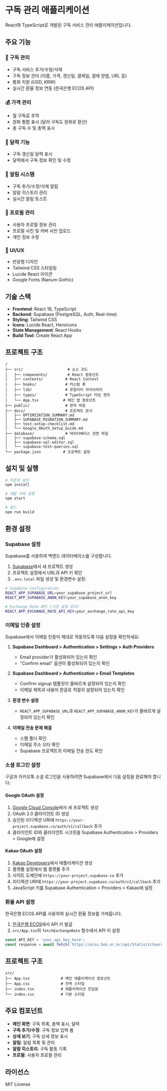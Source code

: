 # 구독 관리 애플리케이션

React와 TypeScript로 개발된 구독 서비스 관리 애플리케이션입니다.

## 주요 기능

### 📱 구독 관리
- 구독 서비스 추가/수정/삭제
- 구독 정보 관리 (이름, 가격, 갱신일, 결제일, 결제 방법, URL 등)
- 통화 지원 (USD, KRW)
- 실시간 환율 정보 연동 (한국은행 ECOS API)

### 💰 가격 관리
- 월 구독료 추적
- 원화 통합 표시 (달러 구독도 원화로 환산)
- 총 구독 수 및 총액 표시

### 📅 달력 기능
- 구독 갱신일 달력 표시
- 달력에서 구독 정보 확인 및 수정

### 🔔 알림 시스템
- 구독 추가/수정/삭제 알림
- 알람 히스토리 관리
- 실시간 알림 토스트

### 👤 프로필 관리
- 사용자 프로필 정보 관리
- 프로필 사진 및 커버 사진 업로드
- 개인 정보 수정

### 🎨 UI/UX
- 반응형 디자인
- Tailwind CSS 스타일링
- Lucide React 아이콘
- Google Fonts (Nanum Gothic)

## 기술 스택

- **Frontend**: React 18, TypeScript
- **Backend**: Supabase (PostgreSQL, Auth, Real-time)
- **Styling**: Tailwind CSS
- **Icons**: Lucide React, Heroicons
- **State Management**: React Hooks
- **Build Tool**: Create React App

## 프로젝트 구조

```
/
├── src/                    # 소스 코드
│   ├── components/         # React 컴포넌트
│   ├── contexts/          # React Context
│   ├── hooks/             # 커스텀 훅
│   ├── lib/               # 유틸리티 라이브러리
│   ├── types/             # TypeScript 타입 정의
│   └── App.tsx           # 메인 앱 컴포넌트
├── public/                # 정적 파일
├── docs/                  # 프로젝트 문서
│   ├── OPTIMIZATION_SUMMARY.md
│   ├── SUPABASE_MIGRATION_SUMMARY.md
│   ├── test-setup-checklist.md
│   └── Google_OAuth_Setup_Guide.md
├── database/              # 데이터베이스 관련 파일
│   ├── supabase-schema.sql
│   ├── supabase-sql-editor.sql
│   └── supabase-test-queries.sql
└── package.json          # 프로젝트 설정
```

## 설치 및 실행

```bash
# 의존성 설치
npm install

# 개발 서버 실행
npm start

# 빌드
npm run build
```

## 환경 설정

### Supabase 설정
Supabase를 사용하여 백엔드 데이터베이스를 구성합니다.

1. [Supabase](https://supabase.com/)에서 새 프로젝트 생성
2. 프로젝트 설정에서 URL과 API 키 확인
3. `.env.local` 파일 생성 및 환경변수 설정:

```bash
# Supabase Configuration
REACT_APP_SUPABASE_URL=your_supabase_project_url
REACT_APP_SUPABASE_ANON_KEY=your_supabase_anon_key

# Exchange Rate API (기존 설정 유지)
REACT_APP_EXCHANGE_RATE_API_KEY=your_exchange_rate_api_key
```

### 이메일 인증 설정

Supabase에서 이메일 인증이 제대로 작동하도록 다음 설정을 확인하세요:

1. **Supabase Dashboard > Authentication > Settings > Auth Providers**
   - Email provider가 활성화되어 있는지 확인
   - "Confirm email" 옵션이 활성화되어 있는지 확인

2. **Supabase Dashboard > Authentication > Email Templates**
   - Confirm signup 템플릿이 올바르게 설정되어 있는지 확인
   - 이메일 제목과 내용이 한글로 적절히 설정되어 있는지 확인

3. **환경 변수 설정**
   - `REACT_APP_SUPABASE_URL`과 `REACT_APP_SUPABASE_ANON_KEY`가 올바르게 설정되어 있는지 확인

4. **이메일 전송 문제 해결**
   - 스팸 폴더 확인
   - 이메일 주소 오타 확인
   - Supabase 프로젝트의 이메일 전송 한도 확인

### 소셜 로그인 설정

구글과 카카오톡 소셜 로그인을 사용하려면 Supabase에서 다음 설정을 완료해야 합니다:

#### Google OAuth 설정
1. [Google Cloud Console](https://console.cloud.google.com/)에서 새 프로젝트 생성
2. OAuth 2.0 클라이언트 ID 생성
3. 승인된 리디렉션 URI에 `https://your-project.supabase.co/auth/v1/callback` 추가
4. 클라이언트 ID와 클라이언트 시크릿을 Supabase Authentication > Providers > Google에 설정

#### Kakao OAuth 설정
1. [Kakao Developers](https://developers.kakao.com/)에서 애플리케이션 생성
2. 플랫폼 설정에서 웹 플랫폼 추가
3. 사이트 도메인에 `https://your-project.supabase.co` 추가
4. 리디렉션 URI에 `https://your-project.supabase.co/auth/v1/callback` 추가
5. JavaScript 키를 Supabase Authentication > Providers > Kakao에 설정

### 환율 API 설정
한국은행 ECOS API를 사용하여 실시간 환율 정보를 가져옵니다.

1. [한국은행 ECOS](https://ecos.bok.or.kr/)에서 API 키 발급
2. `src/App.tsx`의 `fetchExchangeRate` 함수에서 API 키 설정

```typescript
const API_KEY = 'your_api_key_here';
const response = await fetch(`https://ecos.bok.or.kr/api/StatisticSearch/${API_KEY}/json/kr/1/100/036Y001/DD/${dateStr}/${dateStr}/0001`);
```

## 프로젝트 구조

```
src/
├── App.tsx              # 메인 애플리케이션 컴포넌트
├── App.css              # 전역 스타일
├── index.tsx            # 애플리케이션 진입점
└── index.css            # 기본 스타일
```

## 주요 컴포넌트

- **메인 화면**: 구독 목록, 총액 표시, 달력
- **구독 추가/수정**: 구독 정보 입력 폼
- **상세 보기**: 구독 상세 정보 표시
- **알림**: 알림 목록 및 관리
- **알람 히스토리**: 구독 활동 기록
- **프로필**: 사용자 프로필 관리

## 라이선스

MIT License

